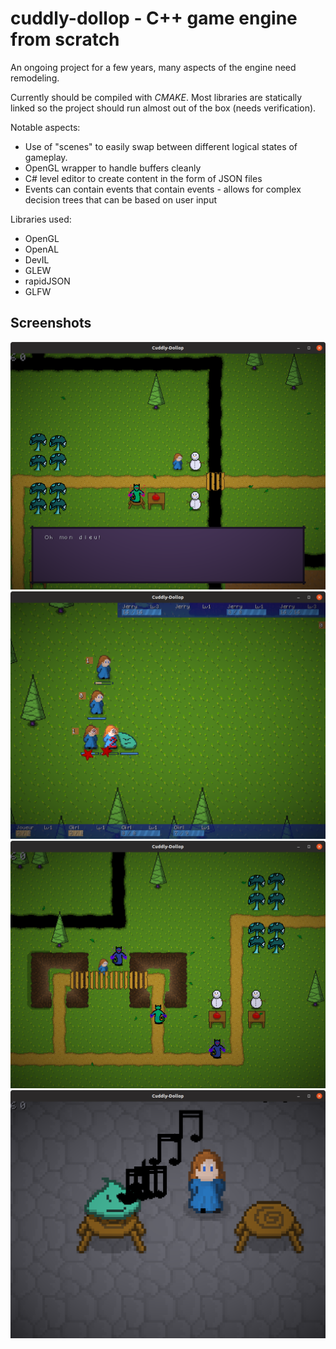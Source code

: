 # cuddly-dollop - C++ game engine from scratch

An ongoing project for a few years, many aspects of the engine need remodeling.

Currently should be compiled with *CMAKE*.
Most libraries are statically linked so the project should run almost out of the box (needs verification).

Notable aspects:
- Use of "scenes" to easily swap between different logical states of gameplay.
- OpenGL wrapper to handle buffers cleanly
- C# level editor to create content in the form of JSON files
- Events can contain events that contain events - allows for complex decision trees that can be based on user input

Libraries used:
- OpenGL
- OpenAL
- DevIL
- GLEW
- rapidJSON
- GLFW

## Screenshots

<img src="screenshots/snowman.png" style="align='middle'" />
<img src="screenshots/protect.png" style="align='middle'" />
<img src="screenshots/under_bridge.png" style="align='middle'" />
<img src="screenshots/slime_friend.png" style="align='middle'" />
